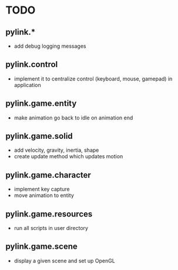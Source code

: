 TODO
====


pylink.*
--------

- add debug logging messages


pylink.control
--------------

- implement it to centralize control (keyboard, mouse, gamepad) in application


pylink.game.entity
------------------

- make animation go back to idle on animation end


pylink.game.solid
-----------------

- add velocity, gravity, inertia, shape
- create update method which updates motion


pylink.game.character
---------------------

- implement key capture
- move animation to entity


pylink.game.resources
---------------------

- run all scripts in user directory


pylink.game.scene
-----------------

- display a given scene and set up OpenGL
